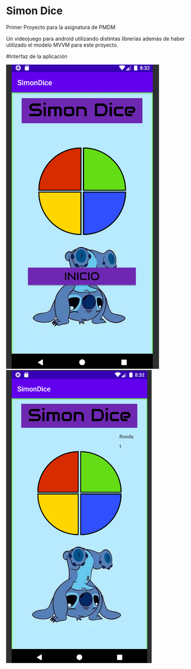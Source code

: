 # Simon Dice
Primer Proyecto para la asignatura de PMDM

Un videojuego para android utilizando distintas librerías además de haber utilizado el modelo MVVM para este proyecto.

#Interfaz de la aplicación

![Screenshot](https://github.com/EricBorder/SimonDice/blob/main/1.png)
![Screenshot](https://github.com/EricBorder/SimonDice/blob/main/2.png)
